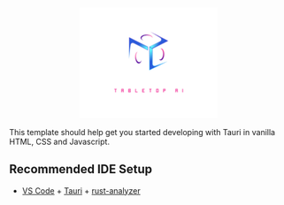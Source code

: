<br/>
<p align="center">
  <img src="/public/full_logo.png" width="250px" alt="Narratrix"></img>
</p>

This template should help get you started developing with Tauri in vanilla HTML, CSS and Javascript.

## Recommended IDE Setup

- [VS Code](https://code.visualstudio.com/) + [Tauri](https://marketplace.visualstudio.com/items?itemName=tauri-apps.tauri-vscode) + [rust-analyzer](https://marketplace.visualstudio.com/items?itemName=rust-lang.rust-analyzer)
